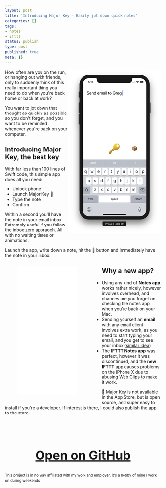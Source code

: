 ```yaml
---
layout: post
title: 'Introducing Major Key - Easily jot down quick notes'
categories: []
tags:
- notes
- ifttt
status: publish
type: post
published: true
meta: {}
---
```


<img src="/assets/posts/MajorKey.png" width="300" align="right" id='majorkeyscreenshot'>

How often are you on the run, or hanging out with friends, only to suddenly think of this really important thing you need to do when you're back home or back at work? 

You want to jot down that thought as quickly as possible so you don't forget, and you want to be reminded whenever you're back on your computer.

## Introducing Major Key, the best key

With far less than 100 lines of Swift code, this simple app does all you need:

- Unlock phone
- Launch Major Key 🔑
- Type the note
- Confirm

Within a second you'll have the note in your email inbox. Extremely useful if you follow the inbox zero appraoch. All with no waiting times or animations.

Launch the app, write down a note, hit the 🔑 button and immediately have the note in your inbox. 

<div class="video" style="float: left; margin-right: 40px">
  <figure>
    <iframe width="193" height="418" src="//www.youtube.com/embed/dOm5H5a8fbY" frameborder="0" allowfullscreen></iframe>
  </figure>
</div>

## Why a new app?

- Using any kind of **Notes app** works rather nicely, however involves overhead, and chances are you forget on checking the notes app when you're back on your Mac.
- Sending yourself an **email** with any email client involves extra work, as you need to start typing your email, and you get to see your inbox ([similar idea](https://techcrunch.com/2014/12/17/compose-is-a-distraction-free-email-app-that-only-lets-you-write-messages/))
- The **IFTTT Notes app** was perfect, however it was discontinued, and the **new IFTTT** app causes problems on the iPhone X due to abusing Web Clips to make it work.

🔑 Major Key is not available in the App Store, but is open source, and super easy to install if you're a developer. If interest is there, I could also publish the app to the store.

<br />
<br />
<br />

<h3 style="text-align: center; font-size: 40px; margin-top: 40px; margin-bottom: 20px">
  <a href="https://github.com/KrauseFx/majorkey" target="_blank" style="text-decoration: underline;">
    Open on GitHub
  </a>
</h3>

<p style="margin-top: 30px"><small>This project is in no way affiliated with my work and employer, it's a hobby of mine I work on during weekends</small></p>

<style type="text/css">
  @media screen and (max-width: 600px) {
    #majorkeyscreenshot {
      width: 100%;
    }
  }
</style>
